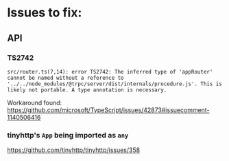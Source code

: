 # Issues to fix:

## API

### TS2742

`src/router.ts(7,14): error TS2742: The inferred type of 'appRouter' cannot be named without a reference to '../../node_modules/@trpc/server/dist/internals/procedure.js'. This is likely not portable. A type annotation is necessary.`

Workaround found: https://github.com/microsoft/TypeScript/issues/42873#issuecomment-1140506416

### tinyhttp's `App` being imported as `any`

https://github.com/tinyhttp/tinyhttp/issues/358
